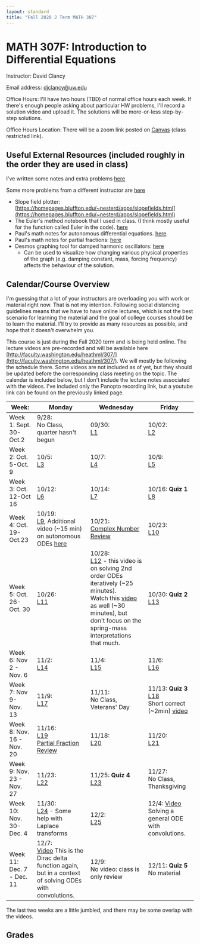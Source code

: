 ```yaml
---
layout: standard
title: "Fall 2020 J Term MATH 307"
---
```


# MATH 307F: Introduction to Differential Equations

Instructor: David Clancy

Email address: djclancy@uw.edu

Office Hours: I'll have two hours (TBD) of normal office hours each week. If there's enough people asking about particular HW problems, I'll record a solution video and upload it. The solutions will be more-or-less step-by-step solutions.

Office Hours Location: There will be a zoom link posted on [Canvas](https://canvas.uw.edu/courses/1400239) (class restricted link).

## Useful External Resources (included roughly in the order they are used in class)

I've written some notes and extra problems [here](../index)

Some more problems from a different instructor are [here](https://drive.google.com/file/d/1t0IWImzrKGWGxqxmO5ZA24goBmXFlt40/view)

- Slope field plotter: [https://homepages.bluffton.edu/~nesterd/apps/slopefields.html](https://homepages.bluffton.edu/~nesterd/apps/slopefields.html)
- The Euler's method notebook that I used in class. (I think mostly useful for the function called Euler in the code). [here](EulersMethod.ipynb)
- Paul's math notes for autonomous differential equations. [here](https://tutorial.math.lamar.edu/Classes/DE/EquilibriumSolutions.aspx)
- Paul's math notes for partial fractions: [here](https://tutorial.math.lamar.edu/Classes/Alg/PartialFractions.aspx)
- Desmos graphing tool for damped harmonic oscillators: [here](https://www.desmos.com/calculator/zsmyky5ggx) 
  - Can be used to visualize how changing various physical properties of the graph (e.g. damping constant, mass, forcing frequency) affects the behaviour of the solution.
## Calendar/Course Overview

I'm guessing that a lot of your instructors are overloading you with work or material right now. That is not my intention. Following social distancing guidelines means that we have to have online lectures, which is not the best scenario for learning the material and the goal of college courses should be to learn the material. I'll try to provide as many resources as possible, and hope that it doesn't overwhelm you. 

This course is just during the Fall 2020 term and is being held online. The lecture videos are pre-recorded and will be available here [http://faculty.washington.edu/heathml/307/](http://faculty.washington.edu/heathml/307/). We will mostly be following the schedule there. Some videos are not included as of yet, but they should be updated before the corresponding class meeting on the topic. The calendar is included below, but I don't include the lecture notes associated with the videos. I've included only the Panopto recording link, but a youtube link can be found on the previously linked page.

| Week:                     | Monday                                                       | Wednesday                                                    | Friday                                                       |
| ------------------------- | ------------------------------------------------------------ | ------------------------------------------------------------ | ------------------------------------------------------------ |
| Week 1: Sept. 30-Oct.2    | 9/28: <br />No Class, quarter hasn't begun                   | 09/30: <br />[L1](https://uw.hosted.panopto.com/Panopto/Pages/Viewer.aspx?id=d7d2681b-9ed6-4c15-8c3f-ab8d011ed79f) | 10/02:<br />[L2](https://uw.hosted.panopto.com/Panopto/Pages/Viewer.aspx?id=f3aed3a5-be72-4e14-87d1-ab8d0122350f) |
| Week 2: Oct. 5-Oct. 9     | 10/5:<br />[L3](https://uw.hosted.panopto.com/Panopto/Pages/Viewer.aspx?id=8cdb7e6d-c5a2-40bb-bc51-ab8d01230b9b) | 10/7:<br />[L4](https://uw.hosted.panopto.com/Panopto/Pages/Viewer.aspx?id=dc963ed3-980d-4ba4-84b8-ab930081346b) | 10/9:<br />[L5](https://uw.hosted.panopto.com/Panopto/Pages/Viewer.aspx?id=23516587-b457-4105-8c3c-ab9401790e7f) |
| Week 3: Oct. 12-Oct 16    | 10/12:<br />[L6](https://uw.hosted.panopto.com/Panopto/Pages/Viewer.aspx?id=37a77813-0a93-4af7-ab72-ab97009c1df0) | 10/14:<br />[L7](https://uw.hosted.panopto.com/Panopto/Pages/Viewer.aspx?id=72ff629a-9f7a-46a0-b8bb-ab9b005b4e73) | 10/16: **Quiz 1**<br />[L8](https://uw.hosted.panopto.com/Panopto/Pages/Viewer.aspx?id=30e21e0c-0979-48fc-9eb5-ab9b0154fdf8) |
| Week 4: Oct. 19-Oct.23    | 10/19:<br />[L9](https://uw.hosted.panopto.com/Panopto/Pages/Viewer.aspx?id=7b41d71d-6b4d-46d1-ac93-aba00098af78), Additional video (~15 min) on autonomous ODEs [here](https://uw.hosted.panopto.com/Panopto/Pages/Viewer.aspx?id=358a6b8d-49da-4a9f-a00d-ac0801249694) | 10/21:<br /> [Complex Number Review](https://uw.hosted.panopto.com/Panopto/Pages/Viewer.aspx?id=b8bf7dde-5e84-47b5-930f-ac10011c4cf5) <br /> | 10/23:<br />[L10](https://uw.hosted.panopto.com/Panopto/Pages/Viewer.aspx?id=2b258b3a-7b3a-4a7b-aeb0-aba300944977) |
| Week 5: Oct. 26-Oct. 30   | 10/26:<br /> [L11](https://uw.hosted.panopto.com/Panopto/Pages/Viewer.aspx?id=cb374f39-d424-484d-83b4-aba300bcacab) | 10/28:<br />[L12](https://uw.hosted.panopto.com/Panopto/Pages/Viewer.aspx?id=c5b934e4-6d28-4b49-8f0d-aba400892e3d) - this video is on solving 2nd order ODEs iteratively (~25 minutes).<br />Watch this [video](https://uw.hosted.panopto.com/Panopto/Pages/Viewer.aspx?id=3779cc03-fe81-432d-81d8-ac10013703db) as well (~30 minutes), but don't focus on the spring-mass interpretations that much. | 10/30: **Quiz 2**<br /> [L13](https://uw.hosted.panopto.com/Panopto/Pages/Viewer.aspx?id=84532390-697f-4802-9f6f-abad009ae759) |
| Week 6: Nov 2 - Nov. 6    | 11/2:<br />[L14](https://uw.hosted.panopto.com/Panopto/Pages/Viewer.aspx?id=d0935e88-b8f7-4279-9e5c-abad0164f50f) | 11/4:<br />[L15](https://uw.hosted.panopto.com/Panopto/Pages/Viewer.aspx?id=b2ffcef0-b19d-4999-9a78-abb100ab4555) | 11/6:<br />[L16](https://uw.hosted.panopto.com/Panopto/Pages/Viewer.aspx?id=b0b219d6-462a-4c7b-a1df-abb200d123a8) |
| Week 7: Nov 9- Nov. 13    | 11/9:<br />[L17](https://uw.hosted.panopto.com/Panopto/Pages/Viewer.aspx?id=1773ef03-7d9a-47a5-b8d4-abb301683321) | 11/11:<br />No Class, Veterans' Day                          | 11/13: **Quiz 3**<br />[L18](https://uw.hosted.panopto.com/Panopto/Pages/Viewer.aspx?id=d7db895f-1568-4f8d-a3fd-abb801351f6e)<br />Short correct (~2min) [video](https://uw.hosted.panopto.com/Panopto/Pages/Viewer.aspx?id=ee250333-b117-4fb3-bd71-abb900b3b3e2) |
| Week 8: Nov. 16 - Nov. 20 | 11/16:<br />[L19](https://uw.hosted.panopto.com/Panopto/Pages/Viewer.aspx?id=7e764f1e-aaa2-4ae2-a608-abba011753d0)<br />[Partial Fraction Review](https://uw.hosted.panopto.com/Panopto/Pages/Viewer.aspx?id=c911a7cf-bfde-42ad-aa1d-abbb0156b893) | 11/18:<br />[L20](https://uw.hosted.panopto.com/Panopto/Pages/Viewer.aspx?id=25b072ce-fadd-4768-bb84-abbb0168ada4) | 11/20:<br />[L21](https://uw.hosted.panopto.com/Panopto/Pages/Viewer.aspx?id=a917ccae-9fae-4c89-8010-abbb015b1bf8) |
| Week 9: Nov. 23 - Nov. 27 | 11/23:<br />[L22](https://uw.hosted.panopto.com/Panopto/Pages/Viewer.aspx?id=810d8ed4-8279-43ba-b632-abc000d82c31) | 11/25: **Quiz 4**<br /> [L23](https://uw.hosted.panopto.com/Panopto/Pages/Viewer.aspx?id=c5545d0c-e485-492e-b2d5-abc201659df8) | 11/27:<br />No Class, Thanksgiving                           |
| Week 10: Nov. 30-Dec. 4   | 11/30:<br />[L24](https://uw.hosted.panopto.com/Panopto/Pages/Viewer.aspx?id=5b7bb68a-025e-4543-a0d1-abc70185f557) - Some help with Laplace transforms | 12/2:<br />[L25](https://uw.hosted.panopto.com/Panopto/Pages/Viewer.aspx?id=d700b841-8263-4d54-8175-abc801174464) | 12/4: [Video](https://uw.hosted.panopto.com/Panopto/Pages/Viewer.aspx?id=9e39a3b3-97a8-4d67-9d13-ac19010436d7) Solving a general ODE with convolutions. |
| Week 11: Dec. 7 - Dec. 11 | 12/7:<br />[Video](https://uw.hosted.panopto.com/Panopto/Pages/Viewer.aspx?id=84101244-73a0-4638-8c92-ac19010fa118) This is the Dirac delta function again, but in a context of solving ODEs with convolutions. | 12/9:<br />No video: class is only review                    | 12/11: **Quiz 5** No material                                |

The last two weeks are a little jumbled, and there may be some overlap with the videos. 



## Grades

